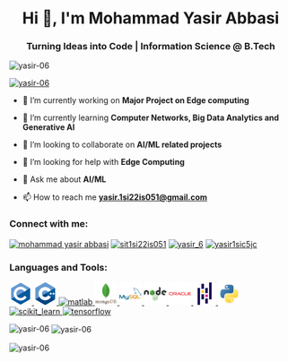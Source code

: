 <h1 align="center">Hi 👋, I'm Mohammad Yasir Abbasi</h1>
<h3 align="center">Turning Ideas into Code | Information Science @ B.Tech</h3>

<p align="left"> <img src="https://komarev.com/ghpvc/?username=yasir-06&label=Profile%20views&color=0e75b6&style=flat" alt="yasir-06" /> </p>

<p align="left"> <a href="https://github.com/ryo-ma/github-profile-trophy"><img src="https://github-profile-trophy.vercel.app/?username=yasir-06" alt="yasir-06" /></a> </p>

- 🔭 I’m currently working on **Major Project on Edge computing**

- 🌱 I’m currently learning **Computer Networks, Big Data Analytics and Generative AI**

- 👯 I’m looking to collaborate on **AI/ML related projects**

- 🤝 I’m looking for help with **Edge Computing**

- 💬 Ask me about **AI/ML**

- 📫 How to reach me **yasir.1si22is051@gmail.com**

<h3 align="left">Connect with me:</h3>
<p align="left">
<a href="https://www.linkedin.com/in/mohammad-yasir-abbasi-27b918259/" target="blank"><img align="center" src="https://raw.githubusercontent.com/rahuldkjain/github-profile-readme-generator/master/src/images/icons/Social/linked-in-alt.svg" alt="mohammad yasir abbasi" height="30" width="40" /></a>
<a href="https://www.codechef.com/users/sit1si22is051" target="blank"><img align="center" src="https://cdn.jsdelivr.net/npm/simple-icons@3.1.0/icons/codechef.svg" alt="sit1si22is051" height="30" width="40" /></a>
<a href="https://www.leetcode.com/yasir_6" target="blank"><img align="center" src="https://raw.githubusercontent.com/rahuldkjain/github-profile-readme-generator/master/src/images/icons/Social/leet-code.svg" alt="yasir_6" height="30" width="40" /></a>
<a href="https://auth.geeksforgeeks.org/user/yasir1sic5jc" target="blank"><img align="center" src="https://raw.githubusercontent.com/rahuldkjain/github-profile-readme-generator/master/src/images/icons/Social/geeks-for-geeks.svg" alt="yasir1sic5jc" height="30" width="40" /></a>
</p>

<h3 align="left">Languages and Tools:</h3>
<p align="left"> <a href="https://www.cprogramming.com/" target="_blank" rel="noreferrer"> <img src="https://raw.githubusercontent.com/devicons/devicon/master/icons/c/c-original.svg" alt="c" width="40" height="40"/> </a> <a href="https://www.w3schools.com/cpp/" target="_blank" rel="noreferrer"> <img src="https://raw.githubusercontent.com/devicons/devicon/master/icons/cplusplus/cplusplus-original.svg" alt="cplusplus" width="40" height="40"/> </a> <a href="https://www.mathworks.com/" target="_blank" rel="noreferrer"> <img src="https://upload.wikimedia.org/wikipedia/commons/2/21/Matlab_Logo.png" alt="matlab" width="40" height="40"/> </a> <a href="https://www.mongodb.com/" target="_blank" rel="noreferrer"> <img src="https://raw.githubusercontent.com/devicons/devicon/master/icons/mongodb/mongodb-original-wordmark.svg" alt="mongodb" width="40" height="40"/> </a> <a href="https://www.mysql.com/" target="_blank" rel="noreferrer"> <img src="https://raw.githubusercontent.com/devicons/devicon/master/icons/mysql/mysql-original-wordmark.svg" alt="mysql" width="40" height="40"/> </a> <a href="https://nodejs.org" target="_blank" rel="noreferrer"> <img src="https://raw.githubusercontent.com/devicons/devicon/master/icons/nodejs/nodejs-original-wordmark.svg" alt="nodejs" width="40" height="40"/> </a> <a href="https://www.oracle.com/" target="_blank" rel="noreferrer"> <img src="https://raw.githubusercontent.com/devicons/devicon/master/icons/oracle/oracle-original.svg" alt="oracle" width="40" height="40"/> </a> <a href="https://pandas.pydata.org/" target="_blank" rel="noreferrer"> <img src="https://raw.githubusercontent.com/devicons/devicon/2ae2a900d2f041da66e950e4d48052658d850630/icons/pandas/pandas-original.svg" alt="pandas" width="40" height="40"/> </a> <a href="https://www.python.org" target="_blank" rel="noreferrer"> <img src="https://raw.githubusercontent.com/devicons/devicon/master/icons/python/python-original.svg" alt="python" width="40" height="40"/> </a> <a href="https://scikit-learn.org/" target="_blank" rel="noreferrer"> <img src="https://upload.wikimedia.org/wikipedia/commons/0/05/Scikit_learn_logo_small.svg" alt="scikit_learn" width="40" height="40"/> </a> <a href="https://www.tensorflow.org" target="_blank" rel="noreferrer"> <img src="https://www.vectorlogo.zone/logos/tensorflow/tensorflow-icon.svg" alt="tensorflow" width="40" height="40"/> </a> </p>

<p><img align="left" src="https://github-readme-stats.vercel.app/api/top-langs?username=yasir-06&show_icons=true&locale=en&layout=compact" alt="yasir-06" /></p>

<p>&nbsp;<img align="center" src="https://github-readme-stats.vercel.app/api?username=yasir-06&show_icons=true&locale=en" alt="yasir-06" /></p>

<p><img align="center" src="https://github-readme-streak-stats.herokuapp.com/?user=yasir-06&" alt="yasir-06" /></p>

